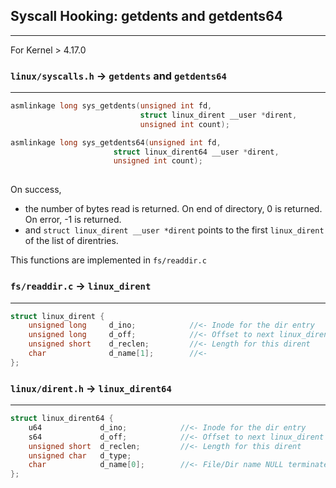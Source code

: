 ## Syscall Hooking: getdents and getdents64
---
For Kernel > 4.17.0

### `linux/syscalls.h` -> `getdents` and `getdents64`
---
```c
asmlinkage long sys_getdents(unsigned int fd,
                             struct linux_dirent __user *dirent,
                             unsigned int count);

asmlinkage long sys_getdents64(unsigned int fd,
		               struct linux_dirent64 __user *dirent,
		               unsigned int count);
                      
```
On success, 
- the number of bytes read is returned.  On end of directory, 0 is returned.  On error, -1 is returned.
- and `struct linux_dirent __user *dirent` points to the first `linux_dirent` of the list of direntries.

This functions are implemented in `fs/readdir.c`

### `fs/readdir.c` -> `linux_dirent`
---
```c
struct linux_dirent {
	unsigned long     d_ino;            //<- Inode for the dir entry
	unsigned long     d_off;            //<- Offset to next linux_dirent
	unsigned short    d_reclen;         //<- Length for this dirent
	char              d_name[1];        //<- 
};
```
### `linux/dirent.h` -> `linux_dirent64`
---
```c
struct linux_dirent64 {
	u64             d_ino;            //<- Inode for the dir entry
	s64             d_off;            //<- Offset to next linux_dirent
	unsigned short	d_reclen;         //<- Length for this dirent
	unsigned char   d_type;
	char            d_name[0];        //<- File/Dir name NULL terminated
};
```











